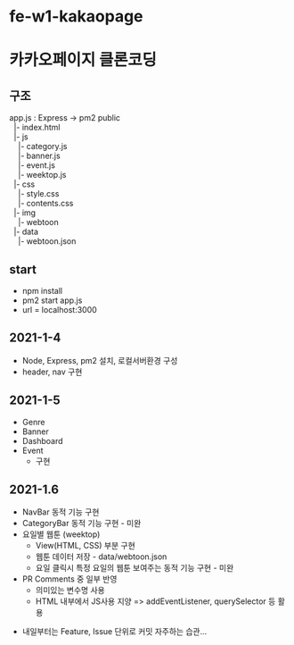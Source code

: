 # fe-w1-kakaopage

# 카카오페이지 클론코딩

## 구조
  app.js : Express  -> pm2
  public  
  &nbsp;&nbsp;|- index.html  
  &nbsp;&nbsp;|- js  
  &nbsp;&nbsp;&nbsp;&nbsp;|- category.js  
  &nbsp;&nbsp;&nbsp;&nbsp;|- banner.js  
  &nbsp;&nbsp;&nbsp;&nbsp;|- event.js  
  &nbsp;&nbsp;&nbsp;&nbsp;|- weektop.js  
  &nbsp;&nbsp;|- css  
  &nbsp;&nbsp;&nbsp;&nbsp;|- style.css  
  &nbsp;&nbsp;&nbsp;&nbsp;|- contents.css  
  &nbsp;&nbsp;|- img  
  &nbsp;&nbsp;&nbsp;&nbsp;|- webtoon  
  &nbsp;&nbsp;|- data  
  &nbsp;&nbsp;&nbsp;&nbsp;|- webtoon.json  
  
## start
  - npm install
  - pm2 start app.js
  - url = localhost:3000

## 2021-1-4
  - Node, Express, pm2 설치, 로컬서버환경 구성
  - header, nav 구현
  
## 2021-1-5
  - Genre
  - Banner
  - Dashboard
  - Event
    - 구현

## 2021-1.6
  - NavBar 동적 기능 구현
  - CategoryBar 동적 기능 구현 - 미완
  - 요일별 웹툰 (weektop)
    - View(HTML, CSS) 부분 구현
    - 웹툰 데이터 저장 - data/webtoon.json
    - 요일 클릭시 특정 요일의 웹툰 보여주는 동적 기능 구현 - 미완
  - PR Comments 중 일부 반영
    - 의미있는 변수명 사용
    - HTML 내부에서 JS사용 지양 => addEventListener, querySelector 등 활용
  * 내일부터는 Feature, Issue 단위로 커밋 자주하는 습관...
